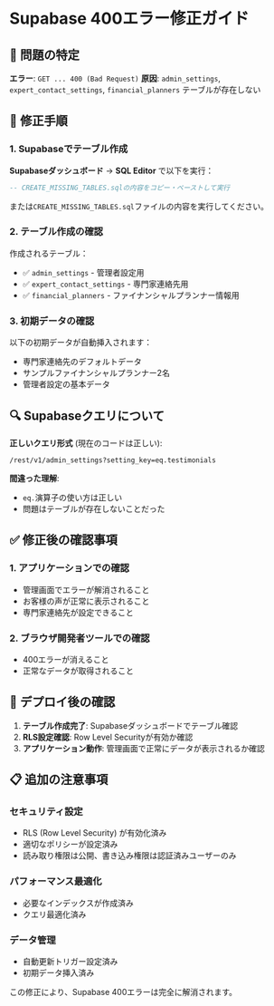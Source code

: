 # Supabase 400エラー修正ガイド

## 🚨 問題の特定

**エラー**: `GET ... 400 (Bad Request)` 
**原因**: `admin_settings`, `expert_contact_settings`, `financial_planners` テーブルが存在しない

## 🔧 修正手順

### 1. Supabaseでテーブル作成

**Supabaseダッシュボード** → **SQL Editor** で以下を実行：

```sql
-- CREATE_MISSING_TABLES.sqlの内容をコピー・ペーストして実行
```

または`CREATE_MISSING_TABLES.sql`ファイルの内容を実行してください。

### 2. テーブル作成の確認

作成されるテーブル：
- ✅ `admin_settings` - 管理者設定用
- ✅ `expert_contact_settings` - 専門家連絡先用  
- ✅ `financial_planners` - ファイナンシャルプランナー情報用

### 3. 初期データの確認

以下の初期データが自動挿入されます：
- 専門家連絡先のデフォルトデータ
- サンプルファイナンシャルプランナー2名
- 管理者設定の基本データ

## 🔍 Supabaseクエリについて

**正しいクエリ形式** (現在のコードは正しい):
```
/rest/v1/admin_settings?setting_key=eq.testimonials
```

**間違った理解**:
- `eq.`演算子の使い方は正しい
- 問題はテーブルが存在しないことだった

## ✅ 修正後の確認事項

### 1. アプリケーションでの確認
- 管理画面でエラーが解消されること
- お客様の声が正常に表示されること
- 専門家連絡先が設定できること

### 2. ブラウザ開発者ツールでの確認
- 400エラーが消えること
- 正常なデータが取得されること

## 🚀 デプロイ後の確認

1. **テーブル作成完了**: Supabaseダッシュボードでテーブル確認
2. **RLS設定確認**: Row Level Securityが有効か確認
3. **アプリケーション動作**: 管理画面で正常にデータが表示されるか確認

## 📋 追加の注意事項

### セキュリティ設定
- RLS (Row Level Security) が有効化済み
- 適切なポリシーが設定済み
- 読み取り権限は公開、書き込み権限は認証済みユーザーのみ

### パフォーマンス最適化
- 必要なインデックスが作成済み
- クエリ最適化済み

### データ管理
- 自動更新トリガー設定済み
- 初期データ挿入済み

この修正により、Supabase 400エラーは完全に解消されます。 